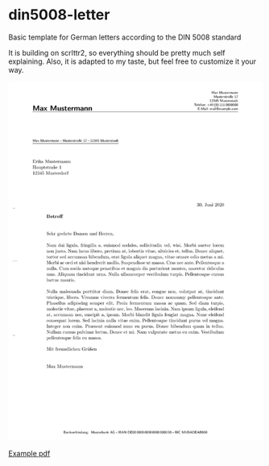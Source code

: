# din5008-letter
Basic template for German letters according to the DIN 5008 standard

It is building on scrlttr2, so everything should be pretty much self explaining.
Also, it is adapted to my taste, but feel free to customize it your way.

![Example of a letter using this project](/docs/media/example.png?raw=true)

[Example pdf](/docs/media/example.pdf)